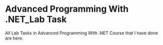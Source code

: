 # Advanced Programming With .NET_Lab Task
 All Lab Tasks in Advanced Programming With .NET Course that I have done are here.
